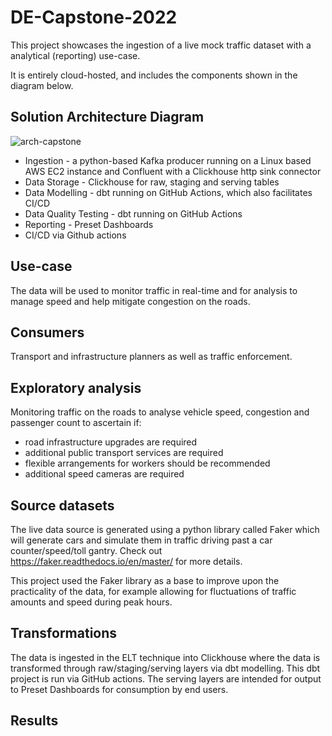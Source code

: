 # DE-Capstone-2022
This project showcases the ingestion of a live mock traffic dataset with a analytical (reporting) use-case.

It is entirely cloud-hosted, and includes the components shown in the diagram below.

## Solution Architecture Diagram
![arch-capstone](https://user-images.githubusercontent.com/106643739/206892676-af59a22b-586a-4736-8608-280e82aa026e.png)

* Ingestion - a python-based Kafka producer running on a Linux based AWS EC2 instance and Confluent with a Clickhouse http sink connector 
* Data Storage - Clickhouse for raw, staging and serving tables
* Data Modelling - dbt running on GitHub Actions, which also facilitates CI/CD
* Data Quality Testing - dbt running on GitHub Actions
* Reporting - Preset Dashboards
* CI/CD via Github actions

## Use-case 
The data will be used to monitor traffic in real-time and for analysis to manage speed and help mitigate congestion on the roads.

## Consumers 
Transport and infrastructure planners as well as traffic enforcement.

## Exploratory analysis 
Monitoring traffic on the roads to analyse vehicle speed, congestion and passenger count to ascertain if:
* road infrastructure upgrades are required
* additional public transport services are required
* flexible arrangements for workers should be recommended
* additional speed cameras are required

## Source datasets 
The live data source is generated using a python library called Faker which will generate cars and simulate them in traffic driving past a car counter/speed/toll gantry. Check out https://faker.readthedocs.io/en/master/ for more details.

This project used the Faker library as a base to improve upon the practicality of the data, for example allowing for fluctuations of traffic amounts and speed during peak hours.

## Transformations
The data is ingested in the ELT technique into Clickhouse where the data is transformed through raw/staging/serving layers via dbt modelling. This dbt project is run via GitHub actions. The serving layers are intended for output to Preset Dashboards for consumption by end users.

## Results
<Preset dashboards>
